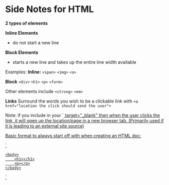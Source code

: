 # Side Notes for HTML


**2 types of elements**

**Inline Elements**
- do not start a new line

**Block Elements**
- starts a new line and takes up the entire line width available

Examples:
**Inline:** `<span>` `<img>` `<a>`

**Block** `<div>` `<h1>` `<p>` `<form>`

Other elements include `<strong>` `<em>`

**Links**
Surround the words you wish to be a clickable link with `<a href="location the click should send the user">`

Note: if you include in your `<a href>  target="_blank" then when the user clicks the link, it will open up the location/page in a new browser tab. (Primarily used if it is leading to an external site source)

Basic format to always start off with when creating an HTML doc:

`<!DOCTYPE html>
<html>
    <head>
        <title></title>
    </head>

    <body>
        <h1></h1>
        <p></p>
    </body>
</html>`


